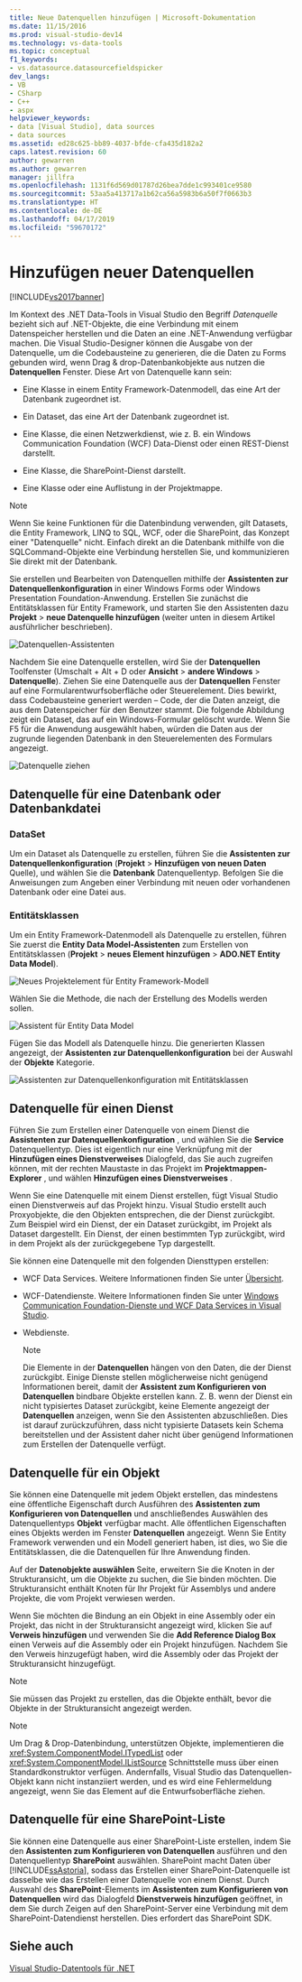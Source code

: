```yaml
---
title: Neue Datenquellen hinzufügen | Microsoft-Dokumentation
ms.date: 11/15/2016
ms.prod: visual-studio-dev14
ms.technology: vs-data-tools
ms.topic: conceptual
f1_keywords:
- vs.datasource.datasourcefieldspicker
dev_langs:
- VB
- CSharp
- C++
- aspx
helpviewer_keywords:
- data [Visual Studio], data sources
- data sources
ms.assetid: ed28c625-bb89-4037-bfde-cfa435d182a2
caps.latest.revision: 60
author: gewarren
ms.author: gewarren
manager: jillfra
ms.openlocfilehash: 1131f6d569d01787d26bea7dde1c993401ce9580
ms.sourcegitcommit: 53aa5a413717a1b62ca56a5983b6a50f7f0663b3
ms.translationtype: HT
ms.contentlocale: de-DE
ms.lasthandoff: 04/17/2019
ms.locfileid: "59670172"
---
```

# <a name="add-new-data-sources"></a>Hinzufügen neuer Datenquellen
[!INCLUDE[vs2017banner](../includes/vs2017banner.md)]

Im Kontext des .NET Data-Tools in Visual Studio den Begriff *Datenquelle* bezieht sich auf .NET-Objekte, die eine Verbindung mit einem Datenspeicher herstellen und die Daten an eine .NET-Anwendung verfügbar machen. Die Visual Studio-Designer können die Ausgabe von der Datenquelle, um die Codebausteine zu generieren, die die Daten zu Forms gebunden wird, wenn Drag & drop-Datenbankobjekte aus nutzen die **Datenquellen** Fenster. Diese Art von Datenquelle kann sein:  
  
-   Eine Klasse in einem Entity Framework-Datenmodell, das eine Art der Datenbank zugeordnet ist.  
  
-   Ein Dataset, das eine Art der Datenbank zugeordnet ist.  
  
-   Eine Klasse, die einen Netzwerkdienst, wie z. B. ein Windows Communication Foundation (WCF) Data-Dienst oder einen REST-Dienst darstellt.  
  
-   Eine Klasse, die SharePoint-Dienst darstellt.  
  
-   Eine Klasse oder eine Auflistung in der Projektmappe.  
  
> [!NOTE]
>  Wenn Sie keine Funktionen für die Datenbindung verwenden, gilt Datasets, die Entity Framework, LINQ to SQL, WCF, oder die SharePoint, das Konzept einer "Datenquelle" nicht. Einfach direkt an die Datenbank mithilfe von die SQLCommand-Objekte eine Verbindung herstellen Sie, und kommunizieren Sie direkt mit der Datenbank.  
  
 Sie erstellen und Bearbeiten von Datenquellen mithilfe der **Assistenten zur Datenquellenkonfiguration** in einer Windows Forms oder Windows Presentation Foundation-Anwendung. Erstellen Sie zunächst die Entitätsklassen für Entity Framework, und starten Sie den Assistenten dazu **Projekt** > **neue Datenquelle hinzufügen** (weiter unten in diesem Artikel ausführlicher beschrieben).  
  
 ![Datenquellen-Assistenten](../data-tools/media/data-source-configuration-wizard.png "Datenquellen-Assistenten")  
  
 Nachdem Sie eine Datenquelle erstellen, wird Sie der **Datenquellen** Toolfenster (Umschalt + Alt + D oder **Ansicht** > **andere Windows**  >  **Datenquelle**). Ziehen Sie eine Datenquelle aus der **Datenquellen** Fenster auf eine Formularentwurfsoberfläche oder Steuerelement. Dies bewirkt, dass Codebausteine generiert werden – Code, der die Daten anzeigt, die aus dem Datenspeicher für den Benutzer stammt. Die folgende Abbildung zeigt ein Dataset, das auf ein Windows-Formular gelöscht wurde. Wenn Sie F5 für die Anwendung ausgewählt haben, würden die Daten aus der zugrunde liegenden Datenbank in den Steuerelementen des Formulars angezeigt.  
  
 ![Datenquelle ziehen](../data-tools/media/raddata-data-source-drag-operation.png "Raddata Datenquelle ziehen")  
  
## <a name="data-source-for-a-database-or-a-database-file"></a>Datenquelle für eine Datenbank oder Datenbankdatei  
  
### <a name="dataset"></a>DataSet  
 Um ein Dataset als Datenquelle zu erstellen, führen Sie die **Assistenten zur Datenquellenkonfiguration** (**Projekt** > **Hinzufügen von neuen Daten** Quelle), und wählen Sie die  **Datenbank** Datenquellentyp. Befolgen Sie die Anweisungen zum Angeben einer Verbindung mit neuen oder vorhandenen Datenbank oder eine Datei aus.  
  
### <a name="entity-classes"></a>Entitätsklassen  
 Um ein Entity Framework-Datenmodell als Datenquelle zu erstellen, führen Sie zuerst die **Entity Data Model-Assistenten** zum Erstellen von Entitätsklassen (**Projekt** > **neues Element hinzufügen**  >  **ADO.NET Entity Data Model**).  
  
 ![Neues Projektelement für Entity Framework-Modell](../data-tools/media/raddata-new-entity-framework-model-project-item.png "Projektelement für Raddata neuen Entity Framework-Modell")  
  
 Wählen Sie die Methode, die nach der Erstellung des Modells werden sollen.  
  
 ![Assistent für Entity Data Model](../data-tools/media/raddata-entity-data-model-wizard.png "Raddata Entity Data Model-Assistenten")  
  
 Fügen Sie das Modell als Datenquelle hinzu. Die generierten Klassen angezeigt, der **Assistenten zur Datenquellenkonfiguration** bei der Auswahl der **Objekte** Kategorie.  
  
 ![Assistenten zur Datenquellenkonfiguration mit Entitätsklassen](../data-tools/media/raddata-data-source-configuration-wizard-with-entity-classes.png "Raddata Assistenten zur Datenquellenkonfiguration mit Entitätsklassen")  
  
## <a name="data-source-for-a-service"></a>Datenquelle für einen Dienst  
 Führen Sie zum Erstellen einer Datenquelle von einem Dienst die **Assistenten zur Datenquellenkonfiguration** , und wählen Sie die **Service** Datenquellentyp. Dies ist eigentlich nur eine Verknüpfung mit der **Hinzufügen eines Dienstverweises** Dialogfeld, das Sie auch zugreifen können, mit der rechten Maustaste in das Projekt im **Projektmappen-Explorer** , und wählen **Hinzufügen eines Dienstverweises** .  
  
 Wenn Sie eine Datenquelle mit einem Dienst erstellen, fügt Visual Studio einen Dienstverweis auf das Projekt hinzu. Visual Studio erstellt auch Proxyobjekte, die den Objekten entsprechen, die der Dienst zurückgibt. Zum Beispiel wird ein Dienst, der ein Dataset zurückgibt, im Projekt als Dataset dargestellt. Ein Dienst, der einen bestimmten Typ zurückgibt, wird in dem Projekt als der zurückgegebene Typ dargestellt.  
  
 Sie können eine Datenquelle mit den folgenden Diensttypen erstellen:  
  
-   WCF Data Services. Weitere Informationen finden Sie unter [Übersicht](http://msdn.microsoft.com/library/7924cf94-c9a6-4015-afc9-f5d22b1743bb).  
  
-   WCF-Datendienste. Weitere Informationen finden Sie unter [Windows Communication Foundation-Dienste und WCF Data Services in Visual Studio](../data-tools/windows-communication-foundation-services-and-wcf-data-services-in-visual-studio.md).  
  
-   Webdienste.  
  
    > [!NOTE]
    >  Die Elemente in der **Datenquellen** hängen von den Daten, die der Dienst zurückgibt. Einige Dienste stellen möglicherweise nicht genügend Informationen bereit, damit der **Assistent zum Konfigurieren von Datenquellen** bindbare Objekte erstellen kann. Z. B. wenn der Dienst ein nicht typisiertes Dataset zurückgibt, keine Elemente angezeigt der **Datenquellen** anzeigen, wenn Sie den Assistenten abzuschließen. Dies ist darauf zurückzuführen, dass nicht typisierte Datasets kein Schema bereitstellen und der Assistent daher nicht über genügend Informationen zum Erstellen der Datenquelle verfügt.  
  
## <a name="data-source-for-an-object"></a>Datenquelle für ein Objekt  
 Sie können eine Datenquelle mit jedem Objekt erstellen, das mindestens eine öffentliche Eigenschaft durch Ausführen des **Assistenten zum Konfigurieren von Datenquellen** und anschließendes Auswählen des Datenquellentyps **Objekt** verfügbar macht. Alle öffentlichen Eigenschaften eines Objekts werden im Fenster **Datenquellen** angezeigt.   Wenn Sie Entity Framework verwenden und ein Modell generiert haben, ist dies, wo Sie die Entitätsklassen, die die Datenquellen für Ihre Anwendung finden.  
  
 Auf der **Datenobjekte auswählen** Seite, erweitern Sie die Knoten in der Strukturansicht, um die Objekte zu suchen, die Sie binden möchten. Die Strukturansicht enthält Knoten für Ihr Projekt für Assemblys und andere Projekte, die vom Projekt verwiesen werden.  
  
 Wenn Sie möchten die Bindung an ein Objekt in eine Assembly oder ein Projekt, das nicht in der Strukturansicht angezeigt wird, klicken Sie auf **Verweis hinzufügen** und verwenden Sie die **Add Reference Dialog Box** einen Verweis auf die Assembly oder ein Projekt hinzufügen. Nachdem Sie den Verweis hinzugefügt haben, wird die Assembly oder das Projekt der Strukturansicht hinzugefügt.  
  
> [!NOTE]
>  Sie müssen das Projekt zu erstellen, das die Objekte enthält, bevor die Objekte in der Strukturansicht angezeigt werden.  
  
> [!NOTE]
>  Um Drag & Drop-Datenbindung, unterstützen Objekte, implementieren die <xref:System.ComponentModel.ITypedList> oder <xref:System.ComponentModel.IListSource> Schnittstelle muss über einen Standardkonstruktor verfügen. Andernfalls, Visual Studio das Datenquellen-Objekt kann nicht instanziiert werden, und es wird eine Fehlermeldung angezeigt, wenn Sie das Element auf die Entwurfsoberfläche ziehen.  
  
## <a name="data-source-for-a-sharepoint-list"></a>Datenquelle für eine SharePoint-Liste  
 Sie können eine Datenquelle aus einer SharePoint-Liste erstellen, indem Sie den **Assistenten zum Konfigurieren von Datenquellen** ausführen und den Datenquellentyp **SharePoint** auswählen. SharePoint macht Daten über [!INCLUDE[ssAstoria](../includes/ssastoria-md.md)], sodass das Erstellen einer SharePoint-Datenquelle ist dasselbe wie das Erstellen einer Datenquelle von einem Dienst. Durch Auswahl des **SharePoint**-Elements im **Assistenten zum Konfigurieren von Datenquellen** wird das Dialogfeld **Dienstverweis hinzufügen** geöffnet, in dem Sie durch Zeigen auf den SharePoint-Server eine Verbindung mit dem SharePoint-Datendienst herstellen.  Dies erfordert das SharePoint SDK.  
  
## <a name="see-also"></a>Siehe auch  
 [Visual Studio-Datentools für .NET](../data-tools/visual-studio-data-tools-for-dotnet.md)
